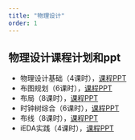 ```yaml
---
title: "物理设计"
order: 1
---
```

## **物理设计课程计划和ppt**

- 物理设计基础（4课时），[课程PPT](/res/slides/physical_design_base.pdf)
- 布图规划（6课时），[课程PPT](/res/slides/floorplan.pdf)
- 布局（8课时），[课程PPT](/res/slides/placement.pdf)
- 时钟树综合（6课时），[课程PPT](/res/slides/clock_tree_synthesis.pdf)
- 布线（8课时），[课程PPT](/res/slides/routing.pdf)
- iEDA实践（4课时），[课程PPT](/res/slides/iEDA.pdf)

